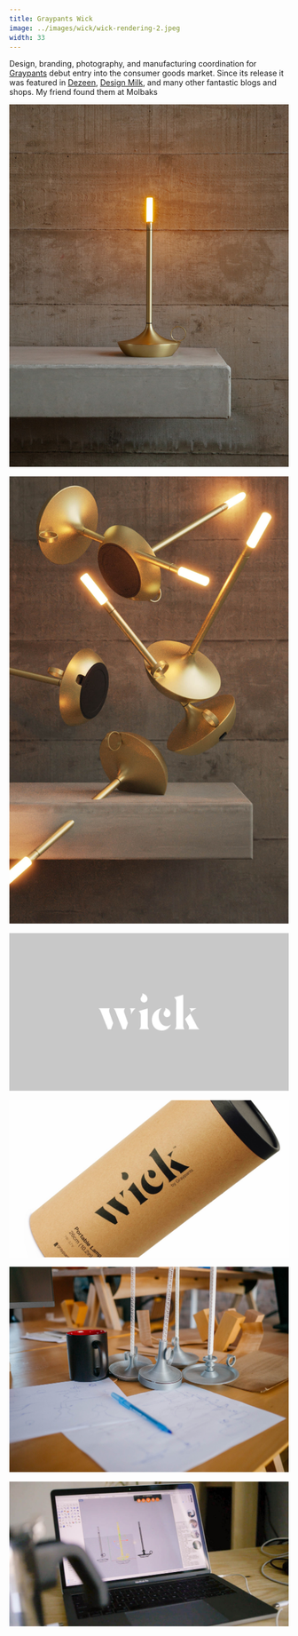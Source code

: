 ```yaml
---
title: Graypants Wick
image: ../images/wick/wick-rendering-2.jpeg
width: 33
---
```


Design, branding, photography, and manufacturing coordination for [Graypants](https://graypants.com) debut entry into the consumer goods market. Since its release it was featured in [Dezeen](https://www.dezeen.com/2020/12/02/graypants-wick-lighting-dezeen-showroom/), [Design Milk](https://design-milk.com/our-favorite-candlelight-is-now-available-in-new-modern-shades/), and many other fantastic blogs and shops. My friend found them at Molbaks

![](../images/wick/wick-hearth.jpeg)

![](../images/wick/wick-rendering-2.jpeg)

![](../images/wick/wick-branding-1.jpeg)

![](../images/wick/wick-branding-2.jpeg)

![](../images/wick/wick-prototypes.jpg)

![](../images/wick/wick-cad.jpg)

